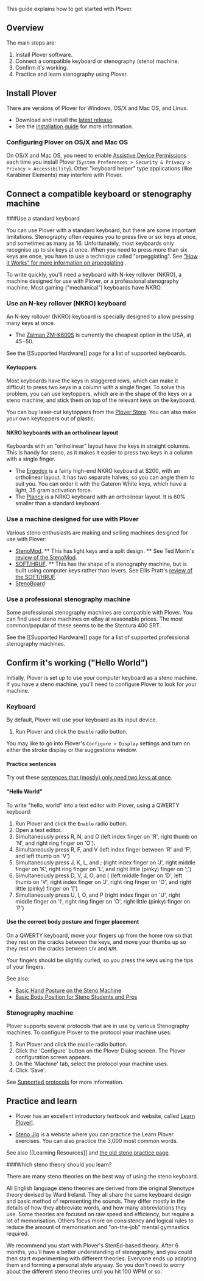 This guide explains how to get started with Plover.

## Overview

The main steps are:

1. Install Plover software.
1. Connect a compatible keyboard or stenography (steno) machine.
1. Confirm it's working.
1. Practice and learn stenography using Plover. 

## Install Plover

There are versions of Plover for Windows, OS/X and Mac OS, and Linux. 

* Download and install the [latest release](https://github.com/openstenoproject/plover/releases/latest). 
* See the [installation guide](https://github.com/openstenoproject/plover/wiki/Installation-Guide#installation) for more information.

### Configuring Plover on OS/X and Mac OS

On OS/X and Mac OS, you need to enable [Assistive Device Permissions](https://support.apple.com/en-ca/HT202866) each time you install Plover (`System Preferences > Security & Privacy > Privacy > Accessibility`). Other "keyboard helper" type applications (like Karabiner Elements) may interfere with Plover. 

## Connect a compatible keyboard or stenography machine

###Use a standard keyboard

You can use Plover with a standard keyboard, but there are some important limitations. 
Stenography often requires you to press five or six keys at once, and sometimes as many as 16. Unfortunately, most keyboards only recognise up to six keys at once. When you need to press more than six keys are once, you have to use a technique called "arpeggiating". See ["How it Works" for more information on arpeggiating](http://qwertysteno.com/Basics/HowItWorks.php) .

To write quickly, you'll need a keyboard with N-key rollover (NKRO), a machine designed for use with Plover, or a professional stenography machine. Most gaming ("mechanical") keyboards have NKRO.

### Use an N-key rollover (NKRO) keyboard

An N-key rollover (NKRO) keyboard is specially designed to allow pressing many keys at once. 

* The [Zalman ZM-K600S](https://www.amazon.com/Zalman-Unlimited-Multi-Key-keyboard-ZM-K600S/dp/B0196J3IPE) is currently the cheapest option in the USA, at $45-$50.

See the [[Supported Hardware]] page for a list of supported keyboards. 

#### Keytoppers

Most keyboards have the keys in staggered rows, which can make it difficult to press two keys in a column with a single finger. To solve this problem, you can use keytoppers, which are in the shape of the keys on a steno machine, and stick them on top of the relevant keys on the keyboard.  

You can buy laser-cut keytoppers from the [Plover Store](http://plover.deco-craft.com/). You can also make your own keytoppers out of plastic. 

#### NKRO keyboards with an ortholinear layout

Keyboards with an "ortholinear" layout have the keys in straight columns. This is handy for steno, as it makes it easier to press two keys in a column with a single finger. 

* The [Ergodox](https://ergodox-ez.com/) is a fairly high-end NKRO keyboard at $200, with an ortholinear layout. It has two separate halves, so you can angle them to suit you. You can order it with the Gateron White keys, which have a light, 35 gram activation force.
* The [Planck](http://olkb.com/planck/) is a NRKO keyboard with an ortholinear layout. It is 60% smaller than a standard keyboard.

### Use a machine designed for use with Plover

Various steno enthusiasts are making and selling machines designed for use with Plover:

* [StenoMod](http://stenomod.blogspot.com/). 
** This has light keys and a split design. 
** See Ted Morin's [review of the StenoMod](http://www.teds.space/2016/10/stenomod-affordable-steno-machine.html).
* [SOFT/HRUF](https://softhruf.love/). 
** This has the shape of a stenography machine, but is built using computer keys rather than levers. See Ellis Pratt's [review of the SOFT/HRUF](https://groups.google.com/d/msg/ploversteno/iraOYarRbdg/tlHeagOQGQAJ).
* [StenoBoard](http://stenoboard.com/)

### Use a professional stenography machine
 
Some professional stenography machines are compatible with Plover. You can find used steno machines on eBay at reasonable prices. The most common/popular of these seems to be the Stentura 400 SRT.

See the [[Supported Hardware]] page for a list of supported professional stenography machines. 

## Confirm it's working ("Hello World")

Initially, Plover is set up to use your computer keyboard as a steno machine. If you have a steno machine, you'll need to configure Plover to look for your machine.

### Keyboard

By default, Plover will use your keyboard as its input device. 

1. Run Plover and click the `Enable` radio button. 
 
You may like to go into Plover's `Configure > Display` settings and turn on either the stroke display or the suggestions window.

#### Practice sentences

Try out these [sentences that (mostly) only need two keys at once](https://joshuagrams.github.io/steno-jig/two-key).

#### "Hello World"

To write "hello, world" into a text editor with Plover, using a QWERTY keyboard:

1. Run Plover and click the `Enable` radio button.
1. Open a text editor.
1. Simultaneously press R, N, and O (left index finger on 'R', right thumb on 'N', and right ring finger on 'O'). 
1. Simultaneously press R, F, and V (left index finger between 'R' and 'F', and left thumb on 'V')
1. Simultaneously press J, K, L, and ; (right index finger on 'J', right middle finger on 'K', right ring finger on 'L', and right little (pinky) finger on ';')
1. Simultaneously press D, V, J, O, and [ (left middle finger on 'D', left thumb on 'V', right index finger on 'J', right ring finger on 'O', and right little (pinky) finger on '[')
1. Simultaneously press U, I, O, and P (right index finger on 'U', right middle finger on 'I', right ring finger on 'O', right little (pinky) finger on 'P')

#### Use the correct body posture and finger placement

On a QWERTY keyboard, move your fingers up from the home row so that they rest on the cracks between the keys, and move your thumbs up so they rest on the cracks between `C`/`V` and `N`/`M`. 

Your fingers should be slightly curled, so you press the keys using the tips of your fingers. 

See also:

* [Basic Hand Posture on the Steno Machine](https://www.youtube.com/watch?v=YfHNPW6EnHo)
* [Basic Body Position for Steno Students and Pros](https://www.youtube.com/watch?v=s_zyxgQvNEU)

### Stenography machine

Plover supports several protocols that are in use by various Stenography machines. To configure Plover to the protocol your machine uses:
1. Run Plover and click the `Enable` radio button.
1. Click the 'Configure' button on the Plover Dialog screen. The Plover configuration screen appears. 
1. On the 'Machine' tab, select the protocol your machine uses. 
1. Click 'Save'.

See [Supported protocols](https://github.com/openstenoproject/plover/wiki/Supported-Hardware#supported-protocols) for more information. 

## Practice and learn

* Plover has an excellent introductory textbook and website, called [Learn Plover!](https://sites.google.com/site/ploverdoc/home).

* [Steno Jig](https://joshuagrams.github.io/steno-jig/) is a website where you can practice the Learn Plover exercises. You can also practice the 3,000 most common words.  

See also [[Learning Resources]] and [the old steno practice page](http://stenoknight.com/wiki/Practice).

###Which steno theory should you learn?

There are many steno theories on the best way of using the steno keyboard. 

All English language steno theories are derived from the original Stenotype theory devised by Ward Ireland. They all share the same keyboard design and basic method of representing the sounds. They differ mostly in the details of how they abbreviate words, and how many abbreviations they use. Some theories are focused on raw speed and efficiency, but require a lot of memorisation. Others focus more on consistency and logical rules to reduce the amount of memorisation and "on-the-job" mental gymnastics required.  

We recommend you start with Plover's StenEd-based theory. After 6 months, you'll have a better understanding of stenography, and you could then start experimenting with different theories. Everyone ends up adapting them and forming a personal style anyway. So you don't need to worry about the different steno theories until you hit 100 WPM or so. 